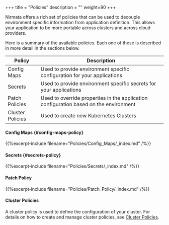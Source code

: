 +++
title = "Policies"
description = ""
weight=90
+++

Nirmata offers a rich set of policies that can be used to decouple
environment specific information from application definition. This
allows your application to be more portable across clusters and across
cloud providers.

Here is a summary of the available policies. Each one of these is
described in more detail in the sections below.

  Policy | Description
  -------|----------
  Config Maps |Used to provide environment specific configuration for your applications
  Secrets | Used to provide environment specific secrets for your applications
  Patch Policies | Used to override properties in the application configuration based on the environment
  Cluster Policies | Used to create new Kubernetes Clusters

#### Config Maps {#config-maps-policy}
{{%excerpt-include filename="Policies/Config_Maps/_index.md" /%}}

#### Secrets {#secrets-policy}
{{%excerpt-include filename="Policies/Secrets/_index.md" /%}}

#### Patch Policy
{{%excerpt-include filename="Policies/Patch_Policy/_index.md" /%}}

#### Cluster Policies
A cluster policy is used to define the configuration of your cluster.
For details on how to create and manage cluster policies, see
[Cluster Policies](/policies/cluster_policies/).

